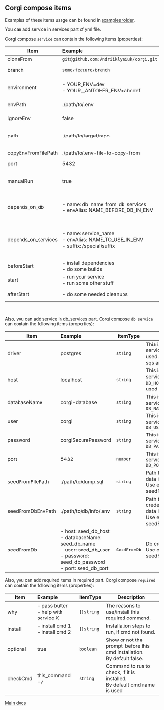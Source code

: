 ## Corgi compose items

Examples of these items usage can be found in [examples folder](../../examples/).

You can add service in services part of yml file.

Corgi compose `service` can contain the following items (properties):

| Item        | Example           | itemType  |  Description
| ------------| :-------------    | -         | --
| cloneFrom             | `git@github.com:Andriiklymiuk/corgi.git` | `string` | Git url to target repo. By default nothing is cloned.
| branch                | `some/feature/branch` | `string` | Branch to use for git checkout. By default default branch for repo is used.
| environment           | - YOUR_ENV=dev<br>- YOUR__ANTOHER_ENV=abcdef  | `[]string` | List of environment variables to copy and put into your env file.<br>By default no environments are added.
| envPath               | ./path/to/.env | `string` | Path to .env file in target repo. By default .env file is used
| ignoreEnv             | false | `string` | Should service ignore env and don't change env file or not. By default is false (env is not ignored)
| path                  | ./path/to/target/repo | `string` | Path to the actual project repo.<br>By default the path to the folder in which corgi-compose.yml is used
| copyEnvFromFilePath   | ./path/to/.env-file-to-copy-from  | `string` | The path to the .env, which content will be copied to service repo .env file
| port                  | 5432 | `number` | Service port, that will be added to .env file.
| manualRun             | true | `boolean` | Determines if the service will be run with run cmd.<br>If it is true, that to run you add `--services manual_to_run_service` to run cmd.<br>By default it is false.
| depends_on_db         | - name: db_name_from_db_services<br>- envAlias: NAME_BEFORE_DB_IN_ENV | `[]DependsOnDb` | Adds db credentials (`DB_HOST`,etc) from db_services will be copied to .env.<br>envAlias adds string before db credentials, like NAME_BEFORE_DB_IN_ENV_DB_HOST
| depends_on_services   | - name: service_name<br>- envAlias: NAME_TO_USE_IN_ENV<br>- suffix: /special/suffix | `[]DependsOnService` | Adds service credentials to .env.<br>suffix is added at the end of added value<br>NAME_TO_USE_IN_ENV=localhost:port/special/suffix will be added to .env<br>If you add just name, than it is SERVICE_NAME=localhost:port_in_env
| beforeStart           | - install dependencies<br>- do some builds | `[]string` | List of commands to run consequently, before start commands are run.
| start                 | - run your service<br>- run some other stuff | `[]string` | List of commands to run in parallel for the service needs.
| afterStart            | - do some needed cleanups | `[]string` | List of commands to run consequently, when the cli is exited.
 
 <br>
 
Also, you can add service in db_services part.
Corgi compose `db_service` can contain the following items (properties):

| Item        | Example           | itemType  |  Description
| ------------| :-------------    | -         | --
| driver                | postgres | `string` | This is database driver for this service. By default postgres is used. For now postgres, rabbitmq, sqs and redis supported
| host                  | localhost | `string` | This is database host for this service, that will be used in `DB_HOST`. By default localhost is used
| databaseName          | corgi-database | `string` | This is database name for this service, that will be used in `DB_NAME`
| user                  | corgi | `string` | This is database user for this service, that will be used in `DB_USER`
| password              | corgiSecurePassword | `string` | This is database password for this service, that will be used in `DB_PASSWORD`
| port                  | 5432 | `number` | This is database port for this service, that will be used in `DB_PORT`
| seedFromFilePath      | ./path/to/dump.sql | `string` | Path to dump.sql file from which data is seeded.<br>Use either seedFromFilePath or seedFromDb/seedFromDbEnvPath
| seedFromDbEnvPath     | ./path/to/db/info/.env | `string` | Path to .env file with db credentials for db, from which data is seeded.<br>Use either seedFromFilePath or seedFromDb/seedFromDbEnvPath
| seedFromDb            | - host: seed_db_host<br>- databaseName: seed_db_name<br>- user: seed_db_user<br>- password: seed_db_password<br>- port: seed_db_port | `SeedFromDb` | Db credentials to seed from.<br>Use either seedFromFilePath or seedFromDb/seedFromDbEnvPath

Also, you can add required items in required part.
Corgi compose `required` can contain the following items (properties):

| Item        | Example           | itemType  |  Description
| ------------| :-------------    | -         | --
| why                   | - pass butter<br>- help with service X | `[]string` | The reasons to use/install this required command.
| install               | - install cmd 1<br>- install cmd 2 | `[]string` | Installation steps to run, if cmd not found.
| optional              | true | `boolean` | Show or not the prompt, before this cmd installation.<br>By default false.
| checkCmd              | this_command -v | `string` | Command to run to check, if it is installed.<br>By default cmd name is used.

[Main docs](../../README.md)